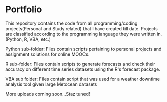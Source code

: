 # Portfolio
This repository contains the code from all programming/coding projects(Personal and Study related) that I have created till date.
Projects are classified according to the programming language they were written in. (Python, R, VBA, etc.)

Python sub-folder:
Files contain scripts pertaining to personal projects and assignment solutions for online MOOCs.

R sub-folder: 
Files contain scripts to generate forecasts and check their accuracy on different time series datasets using the R's forecast package.

VBA sub folder:
Files contain script that was used for a weather downtime analysis tool given large Metocean datasets

More uploads coming soon...Staz tuned!

